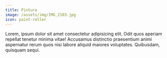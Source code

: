 ```yaml
---
title: Pintura
image: /assets/img/IMG_2103.jpg
icon: paint-roller
---
```


Lorem, ipsum dolor sit amet consectetur adipisicing elit. Odit quos aperiam repellat tenetur minima vitae! Accusamus distinctio praesentium animi aspernatur rerum quos nisi labore aliquid maiores voluptates. Quibusdam, quisquam sequi.